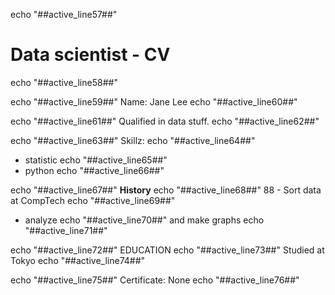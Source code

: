 echo "##active_line57##"
# Data scientist - CV
echo "##active_line58##"

echo "##active_line59##"
Name: Jane Lee
echo "##active_line60##"

echo "##active_line61##"
Qualified in data stuff.
echo "##active_line62##"

echo "##active_line63##"
Skillz:
echo "##active_line64##"
- statistic
echo "##active_line65##"
- python
echo "##active_line66##"

echo "##active_line67##"
**History**
echo "##active_line68##"
88 - Sort data at CompTech
echo "##active_line69##"
- analyze 
echo "##active_line70##"
and make graphs
echo "##active_line71##"

echo "##active_line72##"
EDUCATION
echo "##active_line73##"
Studied at Tokyo
echo "##active_line74##"

echo "##active_line75##"
Certificate: None
echo "##active_line76##"
